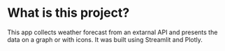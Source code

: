 # What is this project?

This app collects weather forecast from an extarnal API and presents the data on a graph or with icons. It was built using Streamlit and Plotly.